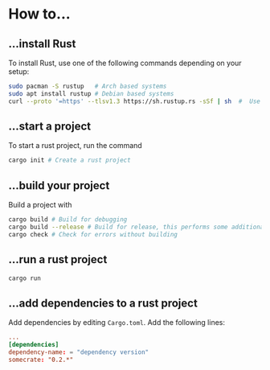 # How to...

## ...install Rust
To install Rust, use one of the following commands depending on your setup:
```bash
sudo pacman -S rustup   # Arch based systems
sudo apt install rustup # Debian based systems
curl --proto '=https' --tlsv1.3 https://sh.rustup.rs -sSf | sh  #  Use this if nothing else works
```

## ...start a project
To start a rust project, run the command
```bash
cargo init # Create a rust project
```

## ...build your project
Build a project with
```bash
cargo build # Build for debugging
cargo build --release # Build for release, this performs some additional optimizations
cargo check # Check for errors without building
```

## ...run a rust project
```bash
cargo run
```

## ...add dependencies to a rust project
Add dependencies by editing `Cargo.toml`.
Add the following lines:
```toml
...
[dependencies]
dependency-name: = "dependency version"
somecrate: "0.2.*"
```
